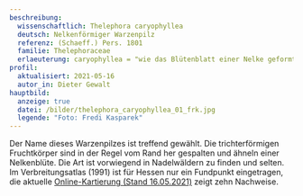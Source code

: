 ```yaml
---
beschreibung:
  wissenschaftlich: Thelephora caryophyllea
  deutsch: Nelkenförmiger Warzenpilz
  referenz: (Schaeff.) Pers. 1801
  familie: Thelephoraceae
  erlaeuterung: caryophyllea = "wie das Blütenblatt einer Nelke geformt"
profil:
  aktualisiert: 2021-05-16
  autor_in: Dieter Gewalt
hauptbild:
  anzeige: true
  datei: /bilder/thelephora_caryophyllea_01_frk.jpg
  legende: "Foto: Fredi Kasparek"
---
```

Der Name dieses Warzenpilzes ist treffend gewählt. Die trichterförmigen Fruchtkörper sind in der Regel vom Rand her gespalten und ähneln einer Nelkenblüte. Die Art ist vorwiegend in Nadelwäldern zu finden und selten. Im Verbreitungsatlas (1991) ist für Hessen nur ein Fundpunkt eingetragen, die aktuelle [Online-Kartierung (Stand 16.05.2021)](http://hessen.pilze-deutschland.de/organismen/thelephora-caryophyllea-schaeff-pers-1801-1) zeigt zehn Nachweise.